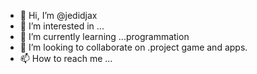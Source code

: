 - 👋 Hi, I’m @jedidjax
- 👀 I’m interested in ...
- 🌱 I’m currently learning ...programmation
- 💞️ I’m looking to collaborate on .project game and apps.
- 📫 How to reach me ...

<!---
jedidjax/jedidjax is a ✨ special ✨ repository because its `README.md` (this file) appears on your GitHub profile.
You can click the Preview link to take a look at your changes.
--->
